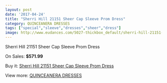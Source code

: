 ```yaml
---
layout: post
date: '2017-04-24'
title: "Sherri Hill 21151 Sheer Cap Sleeve Prom Dress"
category: QUINCEANERA DRESSES
tags: ["special","sleeve","dresses","sheer","dress"]
image: http://www.eudances.com/5027-thickbox_default/sherri-hill-21151-sheer-cap-sleeve-prom-dress.jpg
---
```

Sherri Hill 21151 Sheer Cap Sleeve Prom Dress

On Sales: **$571.99**
<a href="https://www.eudances.com/en/quinceanera-dresses/1698-sherri-hill-21151-sheer-cap-sleeve-prom-dress.html"><amp-img layout="responsive" width="600" height="600" src="//www.eudances.com/5027-thickbox_default/sherri-hill-21151-sheer-cap-sleeve-prom-dress.jpg" alt="Sherri Hill 21151 Sheer Cap Sleeve Prom Dress 0" /></a>
<a href="https://www.eudances.com/en/quinceanera-dresses/1698-sherri-hill-21151-sheer-cap-sleeve-prom-dress.html"><amp-img layout="responsive" width="600" height="600" src="//www.eudances.com/5028-thickbox_default/sherri-hill-21151-sheer-cap-sleeve-prom-dress.jpg" alt="Sherri Hill 21151 Sheer Cap Sleeve Prom Dress 1" /></a>

Buy it: [Sherri Hill 21151 Sheer Cap Sleeve Prom Dress](https://www.eudances.com/en/quinceanera-dresses/1698-sherri-hill-21151-sheer-cap-sleeve-prom-dress.html "Sherri Hill 21151 Sheer Cap Sleeve Prom Dress")

View more: [QUINCEANERA DRESSES](https://www.eudances.com/en/17-quinceanera-dresses "QUINCEANERA DRESSES")